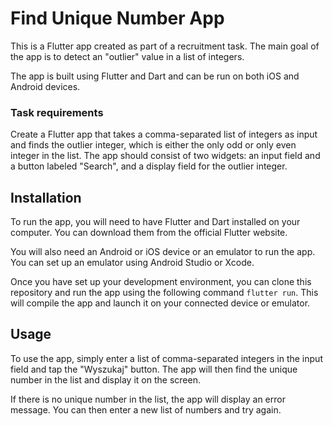 # Find Unique Number App
This is a Flutter app created as part of a recruitment task. The main goal of the app is to detect an "outlier" value in a list of integers.

The app is built using Flutter and Dart and can be run on both iOS and Android devices.

### Task requirements
Create a Flutter app that takes a comma-separated list of integers as input and finds the outlier integer, which is either the only odd or only even integer in the list. The app should consist of two widgets: an input field and a button labeled "Search", and a display field for the outlier integer.

## Installation
To run the app, you will need to have Flutter and Dart installed on your computer. You can download them from the official Flutter website.

You will also need an Android or iOS device or an emulator to run the app. You can set up an emulator using Android Studio or Xcode.

Once you have set up your development environment, you can clone this repository and run the app using the following command `flutter run`. This will compile the app and launch it on your connected device or emulator.

## Usage
To use the app, simply enter a list of comma-separated integers in the input field and tap the "Wyszukaj" button. The app will then find the unique number in the list and display it on the screen.

If there is no unique number in the list, the app will display an error message. You can then enter a new list of numbers and try again.
